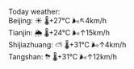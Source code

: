 Today weather:  
Beijing: ☀️   🌡️+27°C 🌬️↖4km/h  
Tianjin: 🌦   🌡️+24°C 🌬️↑15km/h  
Shijiazhuang: ⛅️  🌡️+31°C 🌬️↑4km/h  
Tangshan: ⛈   🌡️+31°C 🌬️↑12km/h  
